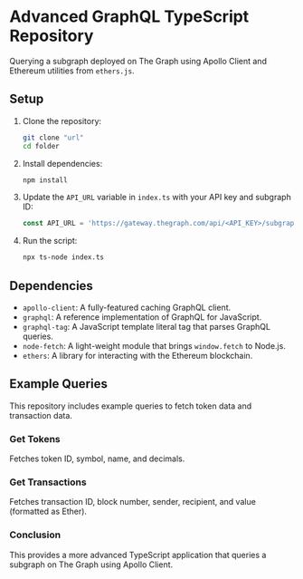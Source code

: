 # Advanced GraphQL TypeScript Repository

Querying a subgraph deployed on The Graph using Apollo Client and Ethereum utilities from `ethers.js`.

## Setup

1. Clone the repository:
   ```sh
   git clone "url"
   cd folder
   ```

2. Install dependencies:
   ```sh
   npm install
   ```

3. Update the `API_URL` variable in `index.ts` with your API key and subgraph ID:
   ```typescript
   const API_URL = 'https://gateway.thegraph.com/api/<API_KEY>/subgraphs/id/<SUBGRAPH_ID>';
   ```

4. Run the script:
   ```sh
   npx ts-node index.ts
   ```

## Dependencies

- `apollo-client`: A fully-featured caching GraphQL client.
- `graphql`: A reference implementation of GraphQL for JavaScript.
- `graphql-tag`: A JavaScript template literal tag that parses GraphQL queries.
- `node-fetch`: A light-weight module that brings `window.fetch` to Node.js.
- `ethers`: A library for interacting with the Ethereum blockchain.

## Example Queries

This repository includes example queries to fetch token data and transaction data.

### Get Tokens

Fetches token ID, symbol, name, and decimals.

### Get Transactions

Fetches transaction ID, block number, sender, recipient, and value (formatted as Ether).


### Conclusion

This provides a more advanced TypeScript application that queries a subgraph on The Graph using Apollo Client. 

